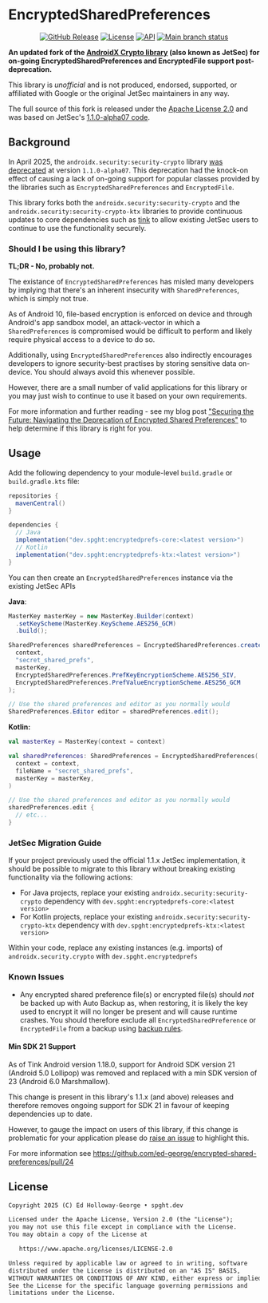 # EncryptedSharedPreferences

<p align="center">
  <a href="https://github.com/ed-george/encrypted-shared-preferences/releases"><img alt="GitHub Release" src="https://img.shields.io/github/v/release/ed-george/encrypted-shared-preferences"></a>
  <a href="https://opensource.org/licenses/Apache-2.0"><img alt="License" src="https://img.shields.io/badge/License-Apache%202.0-blue.svg"/></a>
  <a href="https://developer.android.com/about/versions/marshmallow"><img alt="API" src="https://img.shields.io/badge/API-23%2B-brightgreen.svg?style=flat"/></a>
  <a href="https://github.com/ed-george/encrypted-shared-preferences/actions/workflows/build.yml?query=branch%3Amain"><img alt="Main branch status" src="https://img.shields.io/github/checks-status/ed-george/encrypted-shared-preferences/main">
</a>
</p>

**An updated fork of the [AndroidX Crypto library](https://developer.android.com/jetpack/androidx/releases/security#1.1.0-alpha07) (also known as JetSec) for on-going EncryptedSharedPreferences and EncryptedFile support post-deprecation.**

This library is *unofficial* and is not produced, endorsed, supported, or affiliated with Google or the original JetSec maintainers in any way.

The full source of this fork is released under the [Apache License 2.0](https://github.com/ed-george/encrypted-shared-preferences/blob/main/LICENSE) and was based on JetSec's [1.1.0-alpha07 code](https://android.googlesource.com/platform/frameworks/support/+/e50caacef9794c6c1d05ed647347a01b06b96930/security/security-crypto/).

## Background

In April 2025, the `androidx.security:security-crypto` library [was deprecated](https://developer.android.com/jetpack/androidx/releases/security#1.1.0-alpha07) at version `1.1.0-alpha07`. This deprecation had the knock-on effect of  causing a lack of on-going support for popular classes provided by the libraries such as `EncryptedSharedPreferences` and `EncryptedFile`.

This library forks both the `androidx.security:security-crypto` and the `androidx.security:security-crypto-ktx` libraries to provide continuous updates to core dependencies such as [tink](https://developers.google.com/tink) to allow existing JetSec users to continue to use the functionality securely.

### Should I be using this library?

**TL;DR - No, probably not.**

The existance of `EncryptedSharedPreferences` has misled many developers by implying that there's an inherent insecurity with `SharedPreferences`, which is simply not true.

As of Android 10, file-based encryption is enforced on device and through Android's app sandbox model, an attack-vector in which a `SharedPreferences` is compromised would be difficult to perform and likely require physical access to a device to do so.

Additionally, using `EncryptedSharedPreferences` also indirectly encourages developers to ignore security-best practises by storing sensitive data on-device. You should always avoid this whenever possible.

However, there are a small number of valid applications for this library or you may just wish to continue to use it based on your own requirements.

For more information and further reading - see my blog post ["Securing the Future: Navigating the Deprecation of Encrypted Shared Preferences"](https://www.spght.dev/articles/28-05-2024/jetsec-deprecation) to help determine if this library is right for you.

## Usage

Add the following dependency to your module-level `build.gradle` or `build.gradle.kts` file:
```groovy
repositories {
  mavenCentral()
}

dependencies {
  // Java
  implementation("dev.spght:encryptedprefs-core:<latest version>")
  // Kotlin  
  implementation("dev.spght:encryptedprefs-ktx:<latest version>")
}
```

You can then create an `EncryptedSharedPreferences` instance via the existing JetSec APIs

**Java**:

```java
MasterKey masterKey = new MasterKey.Builder(context)
  .setKeyScheme(MasterKey.KeyScheme.AES256_GCM)
  .build();

SharedPreferences sharedPreferences = EncryptedSharedPreferences.create(
  context,
  "secret_shared_prefs",
  masterKey,
  EncryptedSharedPreferences.PrefKeyEncryptionScheme.AES256_SIV,
  EncryptedSharedPreferences.PrefValueEncryptionScheme.AES256_GCM
);

// Use the shared preferences and editor as you normally would
SharedPreferences.Editor editor = sharedPreferences.edit();
```

**Kotlin:**
```kotlin
val masterKey = MasterKey(context = context)

val sharedPreferences: SharedPreferences = EncryptedSharedPreferences(
  context = context,
  fileName = "secret_shared_prefs",
  masterKey = masterKey,
)

// Use the shared preferences and editor as you normally would
sharedPreferences.edit {
  // etc...
}
```

### JetSec Migration Guide

If your project previously used the official 1.1.x JetSec implementation, it should be possible to migrate to this library without breaking existing functionality via the following actions:

* For Java projects, replace your existing `androidx.security:security-crypto` dependency with `dev.spght:encryptedprefs-core:<latest version>`
* For Kotlin projects, replace your existing `androidx.security:security-crypto-ktx` dependency with `dev.spght:encryptedprefs-ktx:<latest version>`

Within your code, replace any existing instances (e.g. imports) of `androidx.security.crypto` with `dev.spght.encryptedprefs`

### Known Issues

* Any encrypted shared preference file(s) or encrypted file(s) should _not_ be backed up with Auto Backup as, when restoring, it is likely the key used to encrypt it will no longer be present and will cause runtime crashes. You should therefore exclude all `EncryptedSharedPreference` or `EncryptedFile` from a backup using [backup rules](https://developer.android.com/guide/topics/data/autobackup#IncludingFiles).

#### Min SDK 21 Support
As of Tink Android version 1.18.0, support for Android SDK version 21 (Android 5.0 Lollipop) was removed and replaced with a min SDK version of 23 (Android 6.0 Marshmallow).

This change is present in this library's 1.1.x (and above) releases and therefore removes ongoing support for SDK 21 in favour of keeping dependencies up to date.

However, to gauge the impact on users of this library, if this change is problematic for your application please do [raise an issue](https://github.com/ed-george/encrypted-shared-preferences/issues/new) to highlight this.

For more information see https://github.com/ed-george/encrypted-shared-preferences/pull/24

## License
```xml
Copyright 2025 (C) Ed Holloway-George • spght.dev

Licensed under the Apache License, Version 2.0 (the "License");
you may not use this file except in compliance with the License.
You may obtain a copy of the License at

   https://www.apache.org/licenses/LICENSE-2.0

Unless required by applicable law or agreed to in writing, software
distributed under the License is distributed on an "AS IS" BASIS,
WITHOUT WARRANTIES OR CONDITIONS OF ANY KIND, either express or implied.
See the License for the specific language governing permissions and
limitations under the License.
```
